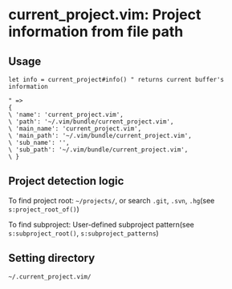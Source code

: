 # current_project.vim: Project information from file path

## Usage

```vim
let info = current_project#info() " returns current buffer's information

" =>
{
\ 'name': 'current_project.vim',
\ 'path': '~/.vim/bundle/current_project.vim',
\ 'main_name': 'current_project.vim',
\ 'main_path': '~/.vim/bundle/current_project.vim',
\ 'sub_name': '',
\ 'sub_path': '~/.vim/bundle/current_project.vim',
\ }
```

## Project detection logic

To find project root: `~/projects/`, or search `.git`, `.svn`, `.hg`(see `s:project_root_of()`)

To find subproject: User-defined subproject pattern(see `s:subproject_root()`, `s:subproject_patterns`)

## Setting directory

`~/.current_project.vim/`
